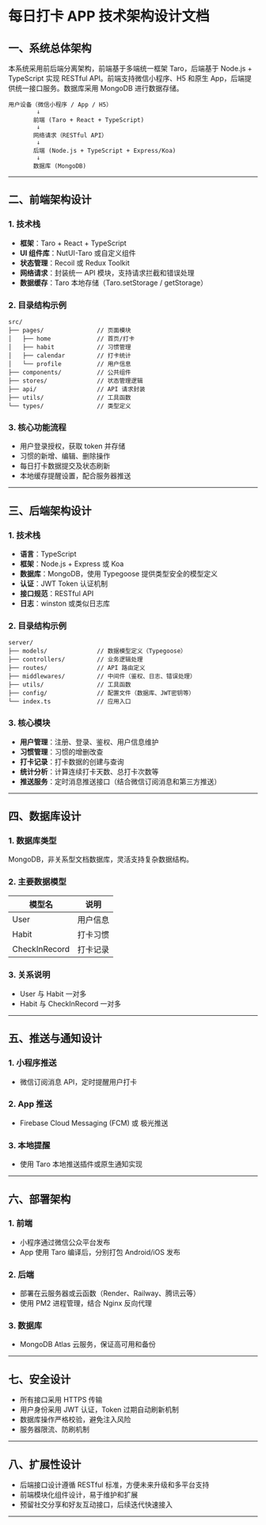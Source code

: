 
# 每日打卡 APP 技术架构设计文档

## 一、系统总体架构

本系统采用前后端分离架构，前端基于多端统一框架 Taro，后端基于 Node.js + TypeScript 实现 RESTful API。前端支持微信小程序、H5 和原生 App，后端提供统一接口服务。数据库采用 MongoDB 进行数据存储。

```
用户设备（微信小程序 / App / H5）
        ↓
       前端 (Taro + React + TypeScript)
        ↓
       网络请求（RESTful API）
        ↓
       后端 (Node.js + TypeScript + Express/Koa)
        ↓
       数据库 (MongoDB)
```

---

## 二、前端架构设计

### 1. 技术栈
- **框架**：Taro + React + TypeScript
- **UI 组件库**：NutUI-Taro 或自定义组件
- **状态管理**：Recoil 或 Redux Toolkit
- **网络请求**：封装统一 API 模块，支持请求拦截和错误处理
- **数据缓存**：Taro 本地存储（Taro.setStorage / getStorage）

### 2. 目录结构示例
```
src/
├── pages/               // 页面模块
│   ├── home             // 首页/打卡
│   ├── habit            // 习惯管理
│   ├── calendar         // 打卡统计
│   └── profile          // 用户信息
├── components/          // 公共组件
├── stores/              // 状态管理逻辑
├── api/                 // API 请求封装
├── utils/               // 工具函数
└── types/               // 类型定义
```

### 3. 核心功能流程
- 用户登录授权，获取 token 并存储
- 习惯的新增、编辑、删除操作
- 每日打卡数据提交及状态刷新
- 本地缓存提醒设置，配合服务器推送

---

## 三、后端架构设计

### 1. 技术栈
- **语言**：TypeScript
- **框架**：Node.js + Express 或 Koa
- **数据库**：MongoDB，使用 Typegoose 提供类型安全的模型定义
- **认证**：JWT Token 认证机制
- **接口规范**：RESTful API
- **日志**：winston 或类似日志库

### 2. 目录结构示例
```
server/
├── models/              // 数据模型定义（Typegoose）
├── controllers/         // 业务逻辑处理
├── routes/              // API 路由定义
├── middlewares/         // 中间件（鉴权、日志、错误处理）
├── utils/               // 工具函数
├── config/              // 配置文件（数据库、JWT密钥等）
└── index.ts             // 应用入口
```

### 3. 核心模块
- **用户管理**：注册、登录、鉴权、用户信息维护
- **习惯管理**：习惯的增删改查
- **打卡记录**：打卡数据的创建与查询
- **统计分析**：计算连续打卡天数、总打卡次数等
- **推送服务**：定时消息推送接口（结合微信订阅消息和第三方推送）

---

## 四、数据库设计

### 1. 数据库类型
MongoDB，非关系型文档数据库，灵活支持复杂数据结构。

### 2. 主要数据模型

| 模型名         | 说明             |
| -------------- | ---------------- |
| User           | 用户信息         |
| Habit          | 打卡习惯         |
| CheckInRecord  | 打卡记录         |

### 3. 关系说明
- User 与 Habit 一对多
- Habit 与 CheckInRecord 一对多

---

## 五、推送与通知设计

### 1. 小程序推送
- 微信订阅消息 API，定时提醒用户打卡

### 2. App 推送
- Firebase Cloud Messaging (FCM) 或 极光推送

### 3. 本地提醒
- 使用 Taro 本地推送插件或原生通知实现

---

## 六、部署架构

### 1. 前端
- 小程序通过微信公众平台发布
- App 使用 Taro 编译后，分别打包 Android/iOS 发布

### 2. 后端
- 部署在云服务器或云函数（Render、Railway、腾讯云等）
- 使用 PM2 进程管理，结合 Nginx 反向代理

### 3. 数据库
- MongoDB Atlas 云服务，保证高可用和备份

---

## 七、安全设计

- 所有接口采用 HTTPS 传输
- 用户身份采用 JWT 认证，Token 过期自动刷新机制
- 数据库操作严格校验，避免注入风险
- 服务器限流、防刷机制

---

## 八、扩展性设计

- 后端接口设计遵循 RESTful 标准，方便未来升级和多平台支持
- 前端模块化组件设计，易于维护和扩展
- 预留社交分享和好友互动接口，后续迭代快速接入

---
